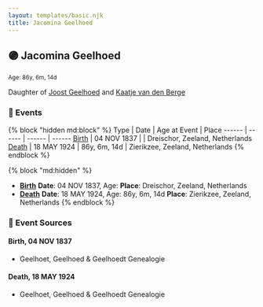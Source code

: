 ```yaml
---
layout: templates/basic.njk
title: Jacomina Geelhoed
---
```

## 🟣 Jacomina Geelhoed
<small>Age: 86y, 6m, 14d</small>

Daughter of [Joost Geelhoed](/people/7/72031888) and [Kaatje van den Berge](/people/3/32271874)

### 📆 Events

{% block "hidden md:block" %}
Type | Date | Age at Event | Place
------ | ------ | ------ | ------
[Birth](#event-event-2) | 04 NOV 1837 |  | Dreischor, Zeeland, Netherlands
[Death](#event-event-3) | 18 MAY 1924 | 86y, 6m, 14d | Zierikzee, Zeeland, Netherlands
{% endblock %}

{% block "md:hidden" %}
- **[Birth](#event-event-2)**
**Date**: 04 NOV 1837, Age:
**Place**: Dreischor, Zeeland, Netherlands
- **[Death](#event-event-3)**
**Date**: 18 MAY 1924, Age: 86y, 6m, 14d
**Place**: Zierikzee, Zeeland, Netherlands
{% endblock %}

### 📰 Event Sources

#### <a id="event-event-2"></a> Birth, 04 NOV 1837
* Geelhoet, Geelhoed & Geelhoedt Genealogie

#### <a id="event-event-3"></a> Death, 18 MAY 1924
* Geelhoet, Geelhoed & Geelhoedt Genealogie